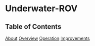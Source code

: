 # Underwater-ROV
## Table of Contents
[About](#About)
[Overview](#Overview)
[Operation](#Operation)
[Improvements](#Improvements)
